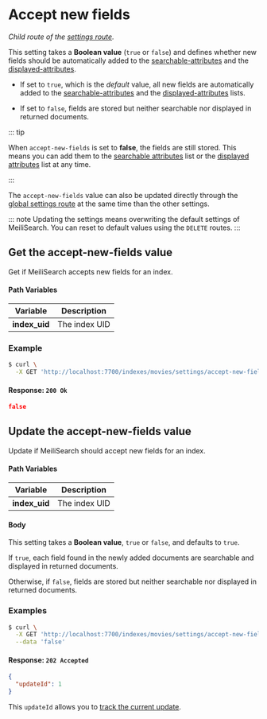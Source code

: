 # Accept new fields

_Child route of the [settings route](/references/settings.md)._

This setting takes a **Boolean value** (`true` or `false`) and defines whether new fields should be automatically added to the [searchable-attributes](/references/searchable_attributes.md) and the [displayed-attributes](/references/displayed_attributes.md).

- If set to `true`, which is the _default_ value, all new fields are automatically added to the [searchable-attributes](/references/searchable_attributes.md) and the [displayed-attributes](/references/displayed_attributes.md) lists.

- If set to `false`, fields are stored but neither searchable nor displayed in returned documents.

::: tip

When `accept-new-fields` is set to **false**, the fields are still stored. This means you can add them to the [searchable attributes](/references/searchable_attributes.md) list or the [displayed attributes](/references/displayed_attributes.md) list at any time.

:::

The `accept-new-fields` value can also be updated directly through the [global settings route](/references/settings.md#update-settings) at the same time than the other settings.

::: note
Updating the settings means overwriting the default settings of MeiliSearch. You can reset to default values using the `DELETE` routes.
:::

## Get the accept-new-fields value

<RouteHighlighter method="GET" route="/indexes/:index_uid/settings/accept-new-fields" />

Get if MeiliSearch accepts new fields for an index.

#### Path Variables

| Variable      | Description   |
| ------------- | ------------- |
| **index_uid** | The index UID |

### Example

```bash
$ curl \
  -X GET 'http://localhost:7700/indexes/movies/settings/accept-new-fields'
```

#### Response: `200 Ok`

```json
false
```

## Update the accept-new-fields value

<RouteHighlighter method="POST" route="/indexes/:index_uid/settings/accept-new-fields" />

Update if MeiliSearch should accept new fields for an index.

#### Path Variables

| Variable      | Description   |
| ------------- | ------------- |
| **index_uid** | The index UID |

#### Body

This setting takes a **Boolean value**, `true` or `false`, and defaults to `true`.

If `true`, each field found in the newly added documents are searchable and displayed in returned documents.

Otherwise, if `false`, fields are stored but neither searchable nor displayed in returned documents.

### Examples

```bash
$ curl \
  -X GET 'http://localhost:7700/indexes/movies/settings/accept-new-fields' \
  --data 'false'
```

#### Response: `202 Accepted`

```json
{
  "updateId": 1
}
```

This `updateId` allows you to [track the current update](/references/updates.md).
